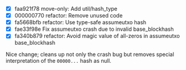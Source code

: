 - [x] faa921f78 move-only: Add util/hash_type
- [x] 000000770 refactor: Remove unused code
- [x] fa5668bfb refactor: Use type-safe assumeutxo hash
- [x] fae33f98e Fix assumeutxo crash due to invalid base_blockhash
- [x] fa340b879 refactor: Avoid magic value of all-zeros in assumeutxo base_blockhash

Nice change; cleans up not only the crash bug but removes special 
interpretation of the `00000...` hash as null.
